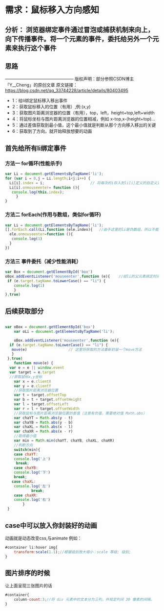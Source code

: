 # 需求：鼠标移入方向感知

## 分析： 浏览器绑定事件通过冒泡或捕获机制来向上，向下传播事件。将一个元素的事件，委托给另外一个元素来执行这个事件

## 思路

————————————————
版权声明：部分参照CSDN博主「Y__Cheng」的原创文章
原文链接：<https://blog.csdn.net/qq_33744228/article/details/80403495>

- 1：给li绑定鼠标移入移出事件
- 2：获取鼠标移入的位置（有用）,例:(x,y)
- 3：获取图片距离浏览器的位置（有用），top，left，height+top,left+width
- 4：将鼠标坐标与图片距离浏览器的位置相减，例如 x-top,x-(height+top)…
- 5：通过差值获取到最小值，这个最小值就是判断从那个方向移入移出的关键
- 6：获取到了方向，就开始释放想要的动画

## 首先给所有li绑定事件

### 方法一 for循环(性能杀手)

```js
var Li = document.getElementsByTagName('li');
for (var i = 0,j = Li.length;i<j;i++) {
  Li[i].index = i;                     // 将每次的i存入到li[i]定义的自定义变量index中
  Li[i].onmouseenter= function (){
   console.log(this.index);
     }
}
```

### 方法二 forEach(作用与数组，类似for循环)

```js
var Li = document.getElementsByTagName('li');
[].forEach.call(Li,function (ele,index){   //由于这里的li是伪数组，所以不能使用forEach需要使用到call达到效果
  ele.onmouseenter=function (){
   console.log(1)
  }
})

```

### 方法三 事件委托（减少性能消耗）

```js
var Box = document.getElementById('box')  
oBox.addEventListener('mouseenter',function (e){    //给li的父元素绑定时间，然后通过捕获将事件传播
 if (e.target.tagName.toLowerCase() == "li") {
    console.log(1)
    }
},true)

```

## 后续获取部分

```js

var oBox = document.getElementById('box')
    var oLi = document.getElementsByTagName('li');

    oBox.addEventListener('mouseenter',function (e){
  if (e.target.tagName.toLowerCase() == "li") {
   move(e)                   // 这里将获取的方法重新封装一个move方法
   }
 },true)
    function move(e) {
  var e = e || window.event
  var target = e.target
  //获取鼠标x,y坐标
    var x = e.clientX
    var y = e.clientY
    //获取图片距离浏览器位置
    var t = target.offsetTop
    var b = t + target.offsetHeight
    var l = target.offsetLeft
    var r = l + target.offsetWidth
    //获取鼠标与图片距离浏览器位置的差值（注意有负值，需要绝对值 Math.abs）
    var chaYT = Math.abs(y - t)
    var chaYB = Math.abs(y - b)
    var chaXL = Math.abs(x - l)
    var chaXR = Math.abs(x - r)
    //取得最小值
    var min = Math.min(chaYT, chaYB, chaXL, chaXR)
    //判断方向
    switch(min){
    case chaYT:
    console.log('上')
     break;
    case chaYB:
    console.log('下')
    break;
   case chaXL:
    console.log('左')
            break;
    case chaXR:
    console.log('右')
        }
 }

```

## case中可以放入你封装好的动画

动画就是动态改变css,与animate
例如：

```js
#container li:hover img{
    transform:scale(1.1);//根据级别放大缩小：scale 等级; 级别;
}
```

## 图片排序的时候

让上面呈现三张图片的话

```js
#container{
    column-count:3;//将 div 元素中的文本分为三列，并规定列间 30 像素的间隔。
}
```

